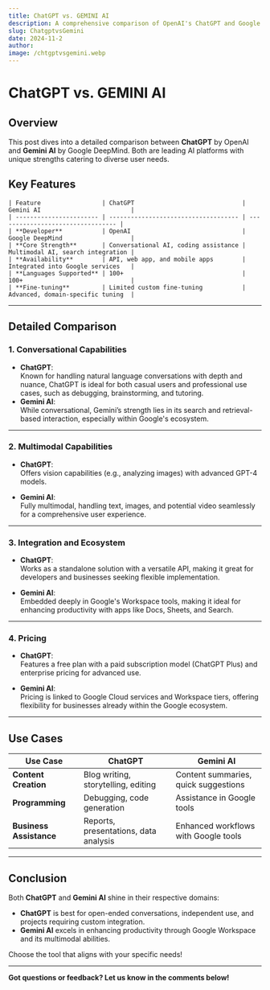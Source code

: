```yaml
---
title: ChatGPT vs. GEMINI AI
description: A comprehensive comparison of OpenAI's ChatGPT and Google's Gemini AI.
slug: ChatgptvsGemini
date: 2024-11-2
author:
image: /chtgptvsgemini.webp
---
```


# ChatGPT vs. GEMINI AI

## Overview

This post dives into a detailed comparison between **ChatGPT** by OpenAI and **Gemini AI** by Google DeepMind. Both are leading AI platforms with unique strengths catering to diverse user needs.

## Key Features

```
| Feature                 | ChatGPT                              | Gemini AI                         |
| ----------------------- | ------------------------------------ | --------------------------------- |
| **Developer**           | OpenAI                               | Google DeepMind                   |
| **Core Strength**       | Conversational AI, coding assistance | Multimodal AI, search integration |
| **Availability**        | API, web app, and mobile apps        | Integrated into Google services   |
| **Languages Supported** | 100+                                 | 100+                              |
| **Fine-tuning**         | Limited custom fine-tuning           | Advanced, domain-specific tuning  |
```

---

## Detailed Comparison

### **1. Conversational Capabilities**

- **ChatGPT**:  
  Known for handling natural language conversations with depth and nuance, ChatGPT is ideal for both casual users and professional use cases, such as debugging, brainstorming, and tutoring.
- **Gemini AI**:  
  While conversational, Gemini’s strength lies in its search and retrieval-based interaction, especially within Google's ecosystem.

---

### **2. Multimodal Capabilities**

- **ChatGPT**:  
  Offers vision capabilities (e.g., analyzing images) with advanced GPT-4 models.

- **Gemini AI**:  
  Fully multimodal, handling text, images, and potential video seamlessly for a comprehensive user experience.

---

### **3. Integration and Ecosystem**

- **ChatGPT**:  
  Works as a standalone solution with a versatile API, making it great for developers and businesses seeking flexible implementation.

- **Gemini AI**:  
  Embedded deeply in Google's Workspace tools, making it ideal for enhancing productivity with apps like Docs, Sheets, and Search.

---

### **4. Pricing**

- **ChatGPT**:  
  Features a free plan with a paid subscription model (ChatGPT Plus) and enterprise pricing for advanced use.

- **Gemini AI**:  
  Pricing is linked to Google Cloud services and Workspace tiers, offering flexibility for businesses already within the Google ecosystem.

---

## Use Cases

| Use Case                | ChatGPT                               | Gemini AI                            |
| ----------------------- | ------------------------------------- | ------------------------------------ |
| **Content Creation**    | Blog writing, storytelling, editing   | Content summaries, quick suggestions |
| **Programming**         | Debugging, code generation            | Assistance in Google tools           |
| **Business Assistance** | Reports, presentations, data analysis | Enhanced workflows with Google tools |

---

## Conclusion

Both **ChatGPT** and **Gemini AI** shine in their respective domains:

- **ChatGPT** is best for open-ended conversations, independent use, and projects requiring custom integration.
- **Gemini AI** excels in enhancing productivity through Google Workspace and its multimodal abilities.

Choose the tool that aligns with your specific needs!

---

**Got questions or feedback? Let us know in the comments below!**

